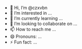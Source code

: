 - 👋 Hi, I’m @czxvbn
- 👀 I’m interested in ...
- 🌱 I’m currently learning ...
- 💞️ I’m looking to collaborate on ...
- 📫 How to reach me ...
- 😄 Pronouns: ...
- ⚡ Fun fact: ...

<!---
czxvbn/czxvbn is a ✨ special ✨ repository because its `README.md` (this file) appears on your GitHub profile.
You can click the Preview link to take a look at your changes.
--->
